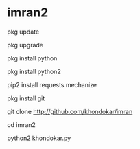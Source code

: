 # imran2




pkg update

pkg upgrade

pkg install python

pkg install python2

pip2 install requests mechanize

pkg install git

git clone http://github.com/khondokar/imran

cd imran2

python2 khondokar.py




